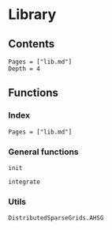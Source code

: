 # Library

## Contents 

```@contents
Pages = ["lib.md"]
Depth = 4
```

## Functions

### Index

```@index
Pages = ["lib.md"]
```

### General functions


```@docs
init

integrate

```

### Utils

```@docs
DistributedSparseGrids.AHSG
```


